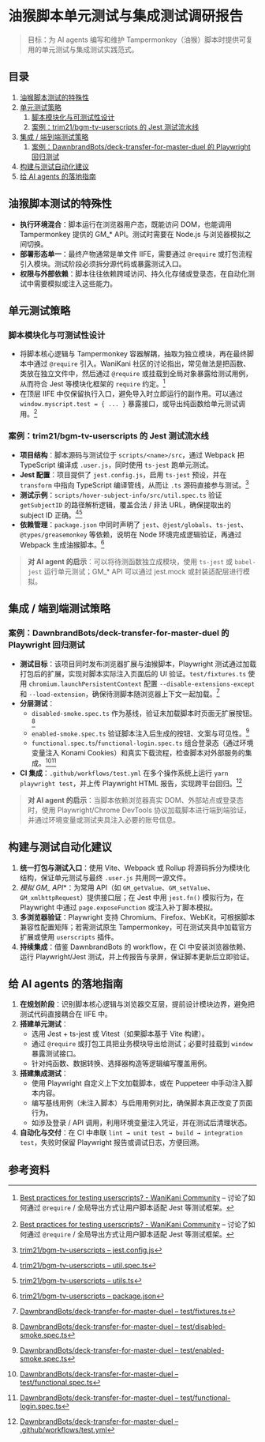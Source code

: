 # 油猴脚本单元测试与集成测试调研报告

> 目标：为 AI agents 编写和维护 Tampermonkey（油猴）脚本时提供可复用的单元测试与集成测试实践范式。

## 目录
1. [油猴脚本测试的特殊性](#油猴脚本测试的特殊性)
2. [单元测试策略](#单元测试策略)
   1. [脚本模块化与可测试性设计](#脚本模块化与可测试性设计)
   2. [案例：trim21/bgm-tv-userscripts 的 Jest 测试流水线](#案例trim21bgm-tv-userscripts-的-jest-测试流水线)
3. [集成 / 端到端测试策略](#集成--端到端测试策略)
   1. [案例：DawnbrandBots/deck-transfer-for-master-duel 的 Playwright 回归测试](#案例dawnbrandbotsdeck-transfer-for-master-duel-的-playwright-回归测试)
4. [构建与测试自动化建议](#构建与测试自动化建议)
5. [给 AI agents 的落地指南](#给-ai-agents-的落地指南)

## 油猴脚本测试的特殊性

* **执行环境混合**：脚本运行在浏览器用户态，既能访问 DOM，也能调用 Tampermonkey 提供的 GM_* API。测试时需要在 Node.js 与浏览器模拟之间切换。
* **部署形态单一**：最终产物通常是单文件 IIFE，需要通过 `@require` 或打包流程引入模块。测试阶段必须拆分源代码或暴露测试入口。
* **权限与外部依赖**：脚本往往依赖跨域访问、持久化存储或登录态，在自动化测试中需要模拟或注入这些能力。

## 单元测试策略

### 脚本模块化与可测试性设计

* 将脚本核心逻辑与 Tampermonkey 容器解耦，抽取为独立模块，再在最终脚本中通过 `@require` 引入。WaniKani 社区的讨论指出，常见做法是把函数、类放在独立文件中，然后通过 `@require` 或挂载到全局对象暴露给测试用例，从而符合 Jest 等模块化框架的 `require` 约定。[^wanikani]
* 在顶层 IIFE 中仅保留执行入口，避免导入时立即运行的副作用。可以通过 `window.myscript.test = { ... }` 暴露接口，或导出纯函数给单元测试调用。[^wanikani]

### 案例：trim21/bgm-tv-userscripts 的 Jest 测试流水线

* **项目结构**：脚本源码与测试位于 `scripts/<name>/src`，通过 Webpack 把 TypeScript 编译成 `.user.js`，同时使用 `ts-jest` 跑单元测试。
* **Jest 配置**：项目提供了 `jest.config.js`，启用 `ts-jest` 预设，并在 `transform` 中指向 TypeScript 编译管线，从而让 `.ts` 源码直接参与测试。[^trim21-jest-config]
* **测试示例**：`scripts/hover-subject-info/src/util.spec.ts` 验证 `getSubjectID` 的路径解析逻辑，覆盖合法 / 非法 URL，确保提取出的 subject ID 正确。[^trim21-util-test][^trim21-utils]
* **依赖管理**：`package.json` 中同时声明了 `jest`、`@jest/globals`、`ts-jest`、`@types/greasemonkey` 等依赖，说明在 Node 环境完成逻辑验证，再通过 Webpack 生成油猴脚本。[^trim21-package]

> **对 AI agent 的启示**：可以将待测函数独立成模块，使用 `ts-jest` 或 `babel-jest` 运行单元测试；GM_* API 可以通过 jest.mock 或封装适配层进行模拟。

## 集成 / 端到端测试策略

### 案例：DawnbrandBots/deck-transfer-for-master-duel 的 Playwright 回归测试

* **测试目标**：该项目同时发布浏览器扩展与油猴脚本，Playwright 测试通过加载打包后的扩展，实现对脚本实际注入页面后的 UI 验证。`test/fixtures.ts` 使用 `chromium.launchPersistentContext` 配置 `--disable-extensions-except` 和 `--load-extension`，确保待测脚本随浏览器上下文一起加载。[^dawn-fixtures]
* **分层测试**：
  * `disabled-smoke.spec.ts` 作为基线，验证未加载脚本时页面无扩展按钮。[^dawn-disabled]
  * `enabled-smoke.spec.ts` 验证脚本注入后生成的按钮、文案与可见性。[^dawn-enabled]
  * `functional.spec.ts`/`functional-login.spec.ts` 组合登录态（通过环境变量注入 Konami Cookies）和真实下载流程，检查脚本对外部服务的集成。[^dawn-functional][^dawn-login]
* **CI 集成**：`.github/workflows/test.yml` 在多个操作系统上运行 `yarn playwright test`，并上传 Playwright HTML 报告，实现跨平台回归。[^dawn-ci]

> **对 AI agent 的启示**：当脚本依赖浏览器真实 DOM、外部站点或登录态时，使用 Playwright/Chrome DevTools 协议加载脚本进行端到端验证，并通过环境变量或测试夹具注入必要的账号信息。

## 构建与测试自动化建议

1. **统一打包与测试入口**：使用 Vite、Webpack 或 Rollup 将源码拆分为模块化结构，保证单元测试与最终 `.user.js` 共用同一源文件。
2. **模拟 GM_* API**：为常用 API（如 `GM_getValue`、`GM_setValue`、`GM_xmlhttpRequest`）提供接口层；在 Jest 中用 `jest.fn()` 模拟行为，在 Playwright 中通过 `page.exposeFunction` 或注入补丁脚本模拟。
3. **多浏览器验证**：Playwright 支持 Chromium、Firefox、WebKit，可根据脚本兼容性配置矩阵；若需测试原生 Tampermonkey，可在测试夹具中加载官方扩展或使用 `userscripts` 插件。
4. **持续集成**：借鉴 DawnbrandBots 的 workflow，在 CI 中安装浏览器依赖、运行 Playwright/Jest 测试，并上传报告与录屏，保证脚本更新后立即验证。

## 给 AI agents 的落地指南

1. **在规划阶段**：识别脚本核心逻辑与浏览器交互层，提前设计模块边界，避免把测试代码直接耦合在 IIFE 中。
2. **搭建单元测试**：
   * 选用 Jest + ts-jest 或 Vitest（如果脚本基于 Vite 构建）。
   * 通过 `@require` 或打包工具把业务模块导出给测试；必要时挂载到 `window` 暴露测试接口。
   * 针对纯函数、数据转换、选择器构造等逻辑编写覆盖用例。
3. **搭建集成测试**：
   * 使用 Playwright 自定义上下文加载脚本，或在 Puppeteer 中手动注入脚本内容。
   * 编写基线用例（未注入脚本）与启用用例对比，确保脚本真正改变了页面行为。
   * 如涉及登录 / API 调用，利用环境变量注入凭证，并在测试后清理状态。
4. **自动化与交付**：在 CI 中串联 `lint → unit test → build → integration test`，失败时保留 Playwright 报告或调试日志，方便回溯。

## 参考资料

[^wanikani]: [Best practices for testing userscripts? - WaniKani Community](https://community.wanikani.com/t/best-practices-for-testing-userscripts/53755) – 讨论了如何通过 `@require` / 全局导出方式让用户脚本适配 Jest 等测试框架。
[^trim21-package]: [trim21/bgm-tv-userscripts – package.json](https://github.com/trim21/bgm-tv-userscripts/blob/master/package.json)
[^trim21-jest-config]: [trim21/bgm-tv-userscripts – jest.config.js](https://github.com/trim21/bgm-tv-userscripts/blob/master/jest.config.js)
[^trim21-util-test]: [trim21/bgm-tv-userscripts – util.spec.ts](https://github.com/trim21/bgm-tv-userscripts/blob/master/scripts/hover-subject-info/src/util.spec.ts)
[^trim21-utils]: [trim21/bgm-tv-userscripts – utils.ts](https://github.com/trim21/bgm-tv-userscripts/blob/master/scripts/hover-subject-info/src/utils.ts)
[^dawn-fixtures]: [DawnbrandBots/deck-transfer-for-master-duel – test/fixtures.ts](https://github.com/DawnbrandBots/deck-transfer-for-master-duel/blob/master/test/fixtures.ts)
[^dawn-disabled]: [DawnbrandBots/deck-transfer-for-master-duel – test/disabled-smoke.spec.ts](https://github.com/DawnbrandBots/deck-transfer-for-master-duel/blob/master/test/disabled-smoke.spec.ts)
[^dawn-enabled]: [DawnbrandBots/deck-transfer-for-master-duel – test/enabled-smoke.spec.ts](https://github.com/DawnbrandBots/deck-transfer-for-master-duel/blob/master/test/enabled-smoke.spec.ts)
[^dawn-functional]: [DawnbrandBots/deck-transfer-for-master-duel – test/functional.spec.ts](https://github.com/DawnbrandBots/deck-transfer-for-master-duel/blob/master/test/functional.spec.ts)
[^dawn-login]: [DawnbrandBots/deck-transfer-for-master-duel – test/functional-login.spec.ts](https://github.com/DawnbrandBots/deck-transfer-for-master-duel/blob/master/test/functional-login.spec.ts)
[^dawn-ci]: [DawnbrandBots/deck-transfer-for-master-duel – .github/workflows/test.yml](https://github.com/DawnbrandBots/deck-transfer-for-master-duel/blob/master/.github/workflows/test.yml)
